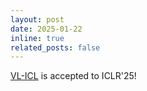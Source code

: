 ```yaml
---
layout: post
date: 2025-01-22
inline: true
related_posts: false
---
```


[VL-ICL](https://arxiv.org/abs/2403.13164) is accepted to ICLR'25!